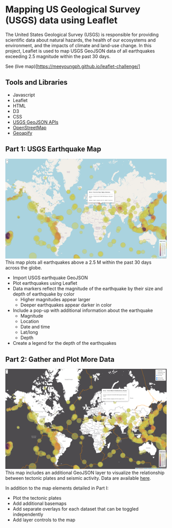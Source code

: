 # Mapping US Geological Survey (USGS) data using Leaflet
The United States Geological Survey (USGS) is responsible for providing scientific data about natural hazards, the health of our ecosystems and environment, and the impacts of climate and land-use change. In this project, Leaflet is used to map USGS GeoJSON data of all earthquakes exceeding 2.5 magnitude within the past 30 days.

See (live map)[https://meeyoungph.github.io/leaflet-challenge/]

## Tools and Libraries
* Javascript
* Leaflet
* HTML
* D3
* CSS
* [USGS GeoJSON APIs](https://earthquake.usgs.gov/earthquakes/feed/v1.0/geojson.php)
* [OpenStreetMap](https://www.openstreetmap.org/about)
* [Geoapify](https://apidocs.geoapify.com/docs/maps/map-tiles/#about)

## Part 1: USGS Earthquake Map

![Earthquake Map](images/earthquakes.png)
This map plots all earthquakes above a 2.5 M within the past 30 days across the globe.

* Import USGS earthquake GeoJSON
* Plot earthquakes using Leaflet
* Data markers reflect the magnitude of the earthquake by their size and depth of earthquake by color
   * Higher magnitudes appear larger
   * Deeper earthquakes appear darker in color
* Include a pop-up with additional information about the earthquake
   * Magnitude
   * Location
   * Date and time
   * Lat/long
   * Depth
* Create a legend for the depth of the earthquakes

## Part 2: Gather and Plot More Data

![Earthquake and Tectonic Plates Map](images/earthquakes_plates.png)
This map includes an additional GeoJSON layer to visualize the relationship between tectonic plates and seismic activity. Data are available [here](https://github.com/fraxen/tectonicplates).

In addition to the map elements detailed in Part I:
* Plot the tectonic plates
* Add additional basemaps
* Add separate overlays for each dataset that can be toggled independently
* Add layer controls to the map

